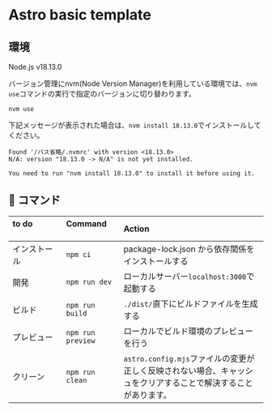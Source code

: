 # Astro basic template

## 環境

Node.js v18.13.0

バージョン管理にnvm(Node Version Manager)を利用している環境では、`nvm use`コマンドの実行で指定のバージョンに切り替わります。

```
nvm use
```

下記メッセージが表示された場合は、`nvm install 18.13.0`でインストールしてください。

```
Found '/パス省略/.nvmrc' with version <18.13.0>
N/A: version "18.13.0 -> N/A" is not yet installed.

You need to run "nvm install 18.13.0" to install it before using it.
```

## 🧞 コマンド

| to do &nbsp;&nbsp;&nbsp;&nbsp;&nbsp;&nbsp;&nbsp;&nbsp;&nbsp;&nbsp;&nbsp;&nbsp;&nbsp;&nbsp;&nbsp;&nbsp;&nbsp;&nbsp;&nbsp;           | Command     &nbsp;&nbsp;&nbsp;&nbsp;&nbsp;&nbsp;&nbsp;&nbsp;&nbsp;&nbsp;&nbsp;&nbsp;&nbsp;&nbsp;&nbsp;&nbsp;&nbsp;&nbsp;&nbsp;           | Action                                             |
| :--------------------- | :--------------------- | :------------------------------------------------- |
| インストール         | `npm ci`         | package-lock.json から依存関係をインストールする                             |
| 開発         | `npm run dev`             | ローカルサーバー`localhost:3000`で起動する     |
| ビルド         | `npm run build`           | `./dist/`直下にビルドファイルを生成する            |
| プレビュー         | `npm run preview`         | ローカルでビルド環境のプレビューを行う       |
| クリーン         | `npm run clean`         | `astro.config.mjs`ファイルの変更が正しく反映されない場合、キャッシュをクリアすることで解決することがあります。       |
